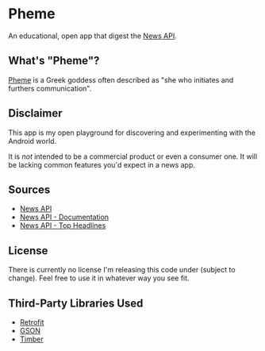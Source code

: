 Pheme
==========

An educational, open app that digest the [News API](https://newsapi.org/).

What's "Pheme"?
--------------
[Pheme](https://en.wikipedia.org/wiki/Pheme) is a Greek goddess often described as "she who initiates and furthers communication".

Disclaimer
----------
This app is my open playground for discovering and experimenting with the Android world. 

It is _not_ intended to be a commercial product or even a consumer one. It will be lacking common features you'd expect in a news app.

Sources
-------
* [News API](https://newsapi.org/)
* [News API - Documentation](https://newsapi.org/docs)
* [News API - Top Headlines](https://newsapi.org/docs/endpoints/top-headlines)

License
-------
There is currently no license I'm releasing this code under (subject to change). Feel free to use it in whatever way you see fit. 

Third-Party Libraries Used
--------------------------
* [Retrofit](https://square.github.io/retrofit/)
* [GSON](https://github.com/google/gson)
* [Timber](https://github.com/JakeWharton/timber)

